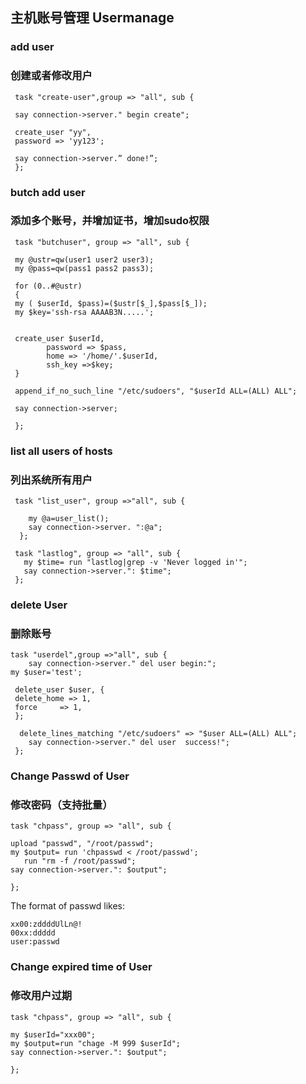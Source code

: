 ## 主机账号管理 Usermanage
     
### add user
### 创建或者修改用户
     
     task "create-user",group => "all", sub {
     
     say connection->server." begin create";
     
     create_user "yy",
     password => 'yy123';
     
     say connection->server.” done!”;
     };
     
### butch add user
### 添加多个账号，并增加证书，增加sudo权限
     
     task "butchuser", group => "all", sub {
     
     my @ustr=qw(user1 user2 user3);
     my @pass=qw(pass1 pass2 pass3);
     
     for (0..#@ustr)
     {
     my ( $userId, $pass)=($ustr[$_],$pass[$_]);
     my $key='ssh-rsa AAAAB3N.....';
     
     
     create_user $userId,
            password => $pass,
            home => '/home/'.$userId,
            ssh_key =>$key;
     }
     
     append_if_no_such_line "/etc/sudoers", "$userId ALL=(ALL) ALL";
     
     say connection->server;
     
     };
     
### list all users of hosts
### 列出系统所有用户 
     
     
     task "list_user", group =>"all", sub {
     
        my @a=user_list();
        say connection->server. ":@a";
      };
     
     task "lastlog", group => "all", sub {
       my $time= run "lastlog|grep -v 'Never logged in'";
       say connection->server.": $time";
     };

### delete User
### 删除账号

```
task "userdel",group =>"all", sub {
    say connection->server." del user begin:";
my $user='test';

 delete_user $user, {
 delete_home => 1,
 force     => 1,
 };

  delete_lines_matching "/etc/sudoers" => "$user ALL=(ALL) ALL";
    say connection->server." del user  success!";
 };
 ```

### Change Passwd of User
### 修改密码（支持批量）

```   
task "chpass", group => "all", sub {

upload "passwd", "/root/passwd";
my $output= run 'chpasswd < /root/passwd';
   run "rm -f /root/passwd";
say connection->server.": $output";

};
```

The format of passwd likes:

```
xx00:zddddUlLn@!
00xx:ddddd
user:passwd
```

### Change expired time of User
### 修改用户过期

````  
task "chpass", group => "all", sub {

my $userId="xxx00";
my $output=run "chage -M 999 $userId";
say connection->server.": $output";

};
````